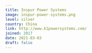 ```yaml
---
title: Inspur Power Systems
image: inspur-power-systems.png
level: silver
country: China
link: http://www.k1powersystems.com/
joined: 2017
date: 2021-03-03
draft: false
---
```

